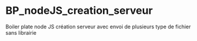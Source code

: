 # BP_nodeJS_creation_serveur
Boiler plate node JS création serveur avec envoi de plusieurs type de fichier sans librairie
